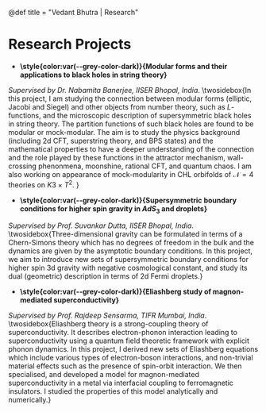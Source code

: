 @def title = "Vedant Bhutra | Research"


<!-- ------------------
      PROJECTS SECTION
     ------------------ -->

# Research Projects

- **\style{color:var(--grey-color-dark)}{Modular forms and their applications to black holes in string theory}** 

*Supervised by Dr. Nabamita Banerjee, IISER Bhopal, India*.
  \twosidebox{In this project, I am studying the connection between modular forms (elliptic, Jacobi and Siegel) and other objects from number theory, such as $L$-functions, and the microscopic description of supersymmetric black holes in string theory. The partition functions of such black holes are found to be modular or mock-modular. The aim is to study the physics background (including 2d CFT, superstring theory, and BPS states) and the mathematical properties to have a deeper understanding of the connection and the role played by these functions in the attractor mechanism, wall-crossing phenonmena, moonshine, rational CFT, and quantum chaos. I am also working on appearance of mock-modularity in CHL orbifolds of $\mathcal{N}=4$ theories on $K3 \times T^2$.
}

- **\style{color:var(--grey-color-dark)}{Supersymmetric boundary conditions for higher spin gravity in $AdS_3$ and droplets}** 

*Supervised by Prof. Suvankar Dutta, IISER Bhopal, India*.
  \twosidebox{Three-dimensional gravity can be formulated in terms of a Chern-Simons theory which has no degrees of freedom in the bulk and the dynamics are given by the asymptotic boundary conditions. In this project, we aim to introduce new sets of supersymmetric boundary conditions for higher spin 3d gravity with negative cosmological constant, and study its dual (geometric) description in terms of 2d Fermi droplets.}

- **\style{color:var(--grey-color-dark)}{Eliashberg study of magnon-mediated superconductivity}** 

*Supervised by Prof. Rajdeep Sensarma, TIFR Mumbai, India*.
  \twosidebox{Eliashberg theory is a strong-coupling theory of superconductivity. It describes electron-phonon interaction leading to superconductivity using a quantum field theoretic framework with explicit phonon dynamics. In this project, I derived new sets of Eliashberg equations which include various types of electron-boson interactions, and non-trivial material effects such as the presence of spin-orbit interaction. We then specialised, and developed a model for magnon-mediated superconductivity in a metal via interfacial coupling to ferromagnetic insulators. I studied the properties of this model analytically and numerically.}